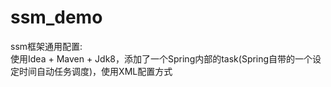 # ssm_demo
ssm框架通用配置:<br>
使用Idea + Maven + Jdk8，添加了一个Spring内部的task(Spring自带的一个设定时间自动任务调度)，使用XML配置方式
